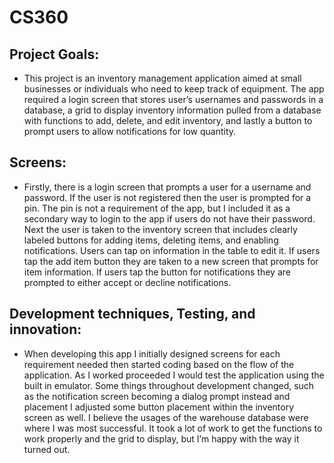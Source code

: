 # CS360
## Project Goals:

- This project is an inventory management application aimed at small businesses or individuals who need to keep track of equipment. The app required a login screen that stores user’s usernames and passwords in a database, a grid to display inventory information pulled from a database with functions to add, delete, and edit inventory, and lastly a button to prompt users to allow notifications for low quantity. 

## Screens:

- Firstly, there is a login screen that prompts a user for a username and password. If the user is not registered then the user is prompted for a pin. The pin is not a requirement of the app, but I included it as a secondary way to login to the app if users do not have their password. Next the user is taken to the inventory screen that includes clearly labeled buttons for adding items, deleting items, and enabling notifications. Users can tap on information in the table to edit it. If users tap the add item button they are taken to a new screen that prompts for item information. If users tap the button for notifications they are prompted to either accept or decline notifications. 

## Development techniques, Testing, and innovation:

- When developing this app I initially designed screens for each requirement needed then started coding based on the flow of the application. As I worked proceeded I would test the application using the built in emulator. Some things throughout development changed, such as the notification screen becoming a dialog prompt instead and placement I adjusted some button placement within the inventory screen as well. I believe the usages of the warehouse database were where I was most successful. It took a lot of work to get the functions to work properly and the grid to display, but I’m happy with the way it turned out. 
